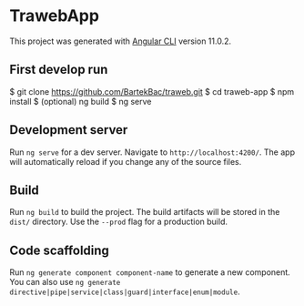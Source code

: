 # TrawebApp

This project was generated with [Angular CLI](https://github.com/angular/angular-cli) version 11.0.2.

## First develop run

$ git clone https://github.com/BartekBac/traweb.git
$ cd traweb-app
$ npm install
$ (optional) ng build
$ ng serve

## Development server

Run `ng serve` for a dev server. Navigate to `http://localhost:4200/`. The app will automatically reload if you change any of the source files.

## Build

Run `ng build` to build the project. The build artifacts will be stored in the `dist/` directory. Use the `--prod` flag for a production build.

## Code scaffolding

Run `ng generate component component-name` to generate a new component. You can also use `ng generate directive|pipe|service|class|guard|interface|enum|module`.

